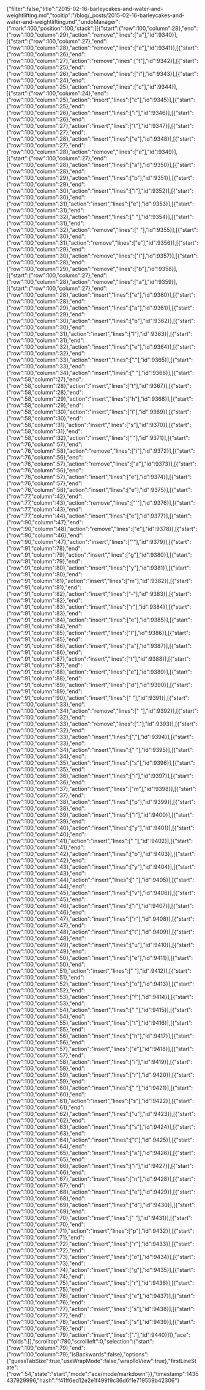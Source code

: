 {"filter":false,"title":"2015-02-16-barleycakes-and-water-and-weightlifting.md","tooltip":"/blog/_posts/2015-02-16-barleycakes-and-water-and-weightlifting.md","undoManager":{"mark":100,"position":100,"stack":[[{"start":{"row":100,"column":28},"end":{"row":100,"column":29},"action":"remove","lines":["a"],"id":9340}],[{"start":{"row":100,"column":27},"end":{"row":100,"column":28},"action":"remove","lines":["e"],"id":9341}],[{"start":{"row":100,"column":26},"end":{"row":100,"column":27},"action":"remove","lines":["t"],"id":9342}],[{"start":{"row":100,"column":25},"end":{"row":100,"column":26},"action":"remove","lines":["i"],"id":9343}],[{"start":{"row":100,"column":24},"end":{"row":100,"column":25},"action":"remove","lines":["c"],"id":9344}],[{"start":{"row":100,"column":24},"end":{"row":100,"column":25},"action":"insert","lines":["c"],"id":9345}],[{"start":{"row":100,"column":25},"end":{"row":100,"column":26},"action":"insert","lines":["i"],"id":9346}],[{"start":{"row":100,"column":26},"end":{"row":100,"column":27},"action":"insert","lines":["t"],"id":9347}],[{"start":{"row":100,"column":27},"end":{"row":100,"column":28},"action":"insert","lines":["e"],"id":9348}],[{"start":{"row":100,"column":27},"end":{"row":100,"column":28},"action":"remove","lines":["e"],"id":9349}],[{"start":{"row":100,"column":27},"end":{"row":100,"column":28},"action":"insert","lines":["a"],"id":9350}],[{"start":{"row":100,"column":28},"end":{"row":100,"column":29},"action":"insert","lines":["b"],"id":9351}],[{"start":{"row":100,"column":29},"end":{"row":100,"column":30},"action":"insert","lines":["l"],"id":9352}],[{"start":{"row":100,"column":30},"end":{"row":100,"column":31},"action":"insert","lines":["e"],"id":9353}],[{"start":{"row":100,"column":31},"end":{"row":100,"column":32},"action":"insert","lines":[" "],"id":9354}],[{"start":{"row":100,"column":31},"end":{"row":100,"column":32},"action":"remove","lines":[" "],"id":9355}],[{"start":{"row":100,"column":30},"end":{"row":100,"column":31},"action":"remove","lines":["e"],"id":9356}],[{"start":{"row":100,"column":29},"end":{"row":100,"column":30},"action":"remove","lines":["l"],"id":9357}],[{"start":{"row":100,"column":28},"end":{"row":100,"column":29},"action":"remove","lines":["b"],"id":9358}],[{"start":{"row":100,"column":27},"end":{"row":100,"column":28},"action":"remove","lines":["a"],"id":9359}],[{"start":{"row":100,"column":27},"end":{"row":100,"column":28},"action":"insert","lines":["e"],"id":9360}],[{"start":{"row":100,"column":28},"end":{"row":100,"column":29},"action":"insert","lines":["a"],"id":9361}],[{"start":{"row":100,"column":29},"end":{"row":100,"column":30},"action":"insert","lines":["b"],"id":9362}],[{"start":{"row":100,"column":30},"end":{"row":100,"column":31},"action":"insert","lines":["l"],"id":9363}],[{"start":{"row":100,"column":31},"end":{"row":100,"column":32},"action":"insert","lines":["e"],"id":9364}],[{"start":{"row":100,"column":32},"end":{"row":100,"column":33},"action":"insert","lines":["."],"id":9365}],[{"start":{"row":100,"column":33},"end":{"row":100,"column":34},"action":"insert","lines":[" "],"id":9366}],[{"start":{"row":58,"column":27},"end":{"row":58,"column":28},"action":"insert","lines":["t"],"id":9367}],[{"start":{"row":58,"column":28},"end":{"row":58,"column":29},"action":"insert","lines":["h"],"id":9368}],[{"start":{"row":58,"column":29},"end":{"row":58,"column":30},"action":"insert","lines":["i"],"id":9369}],[{"start":{"row":58,"column":30},"end":{"row":58,"column":31},"action":"insert","lines":["s"],"id":9370}],[{"start":{"row":58,"column":31},"end":{"row":58,"column":32},"action":"insert","lines":[" "],"id":9371}],[{"start":{"row":76,"column":57},"end":{"row":76,"column":58},"action":"remove","lines":["i"],"id":9372}],[{"start":{"row":76,"column":56},"end":{"row":76,"column":57},"action":"remove","lines":["a"],"id":9373}],[{"start":{"row":76,"column":56},"end":{"row":76,"column":57},"action":"insert","lines":["e"],"id":9374}],[{"start":{"row":76,"column":57},"end":{"row":76,"column":58},"action":"insert","lines":["e"],"id":9375}],[{"start":{"row":77,"column":42},"end":{"row":77,"column":43},"action":"remove","lines":["'"],"id":9376}],[{"start":{"row":77,"column":43},"end":{"row":77,"column":44},"action":"insert","lines":["e"],"id":9377}],[{"start":{"row":90,"column":47},"end":{"row":90,"column":48},"action":"remove","lines":["e"],"id":9378}],[{"start":{"row":90,"column":46},"end":{"row":90,"column":47},"action":"insert","lines":["'"],"id":9379}],[{"start":{"row":91,"column":78},"end":{"row":91,"column":79},"action":"insert","lines":["g"],"id":9380}],[{"start":{"row":91,"column":79},"end":{"row":91,"column":80},"action":"insert","lines":["y"],"id":9381}],[{"start":{"row":91,"column":80},"end":{"row":91,"column":81},"action":"insert","lines":["m"],"id":9382}],[{"start":{"row":91,"column":81},"end":{"row":91,"column":82},"action":"insert","lines":["-"],"id":9383}],[{"start":{"row":91,"column":82},"end":{"row":91,"column":83},"action":"insert","lines":["r"],"id":9384}],[{"start":{"row":91,"column":83},"end":{"row":91,"column":84},"action":"insert","lines":["e"],"id":9385}],[{"start":{"row":91,"column":84},"end":{"row":91,"column":85},"action":"insert","lines":["l"],"id":9386}],[{"start":{"row":91,"column":85},"end":{"row":91,"column":86},"action":"insert","lines":["a"],"id":9387}],[{"start":{"row":91,"column":86},"end":{"row":91,"column":87},"action":"insert","lines":["t"],"id":9388}],[{"start":{"row":91,"column":87},"end":{"row":91,"column":88},"action":"insert","lines":["e"],"id":9389}],[{"start":{"row":91,"column":88},"end":{"row":91,"column":89},"action":"insert","lines":["d"],"id":9390}],[{"start":{"row":91,"column":89},"end":{"row":91,"column":90},"action":"insert","lines":[" "],"id":9391}],[{"start":{"row":100,"column":33},"end":{"row":100,"column":34},"action":"remove","lines":[" "],"id":9392}],[{"start":{"row":100,"column":32},"end":{"row":100,"column":33},"action":"remove","lines":["."],"id":9393}],[{"start":{"row":100,"column":32},"end":{"row":100,"column":33},"action":"insert","lines":[","],"id":9394}],[{"start":{"row":100,"column":33},"end":{"row":100,"column":34},"action":"insert","lines":[" "],"id":9395}],[{"start":{"row":100,"column":34},"end":{"row":100,"column":35},"action":"insert","lines":["s"],"id":9396}],[{"start":{"row":100,"column":35},"end":{"row":100,"column":36},"action":"insert","lines":["i"],"id":9397}],[{"start":{"row":100,"column":36},"end":{"row":100,"column":37},"action":"insert","lines":["m"],"id":9398}],[{"start":{"row":100,"column":37},"end":{"row":100,"column":38},"action":"insert","lines":["p"],"id":9399}],[{"start":{"row":100,"column":38},"end":{"row":100,"column":39},"action":"insert","lines":["l"],"id":9400}],[{"start":{"row":100,"column":39},"end":{"row":100,"column":40},"action":"insert","lines":["y"],"id":9401}],[{"start":{"row":100,"column":40},"end":{"row":100,"column":41},"action":"insert","lines":[" "],"id":9402}],[{"start":{"row":100,"column":41},"end":{"row":100,"column":42},"action":"insert","lines":["b"],"id":9403}],[{"start":{"row":100,"column":42},"end":{"row":100,"column":43},"action":"insert","lines":["y"],"id":9404}],[{"start":{"row":100,"column":43},"end":{"row":100,"column":44},"action":"insert","lines":[" "],"id":9405}],[{"start":{"row":100,"column":44},"end":{"row":100,"column":45},"action":"insert","lines":["v"],"id":9406}],[{"start":{"row":100,"column":45},"end":{"row":100,"column":46},"action":"insert","lines":["i"],"id":9407}],[{"start":{"row":100,"column":46},"end":{"row":100,"column":47},"action":"insert","lines":["r"],"id":9408}],[{"start":{"row":100,"column":47},"end":{"row":100,"column":48},"action":"insert","lines":["t"],"id":9409}],[{"start":{"row":100,"column":48},"end":{"row":100,"column":49},"action":"insert","lines":["u"],"id":9410}],[{"start":{"row":100,"column":49},"end":{"row":100,"column":50},"action":"insert","lines":["e"],"id":9411}],[{"start":{"row":100,"column":50},"end":{"row":100,"column":51},"action":"insert","lines":[" "],"id":9412}],[{"start":{"row":100,"column":51},"end":{"row":100,"column":52},"action":"insert","lines":["o"],"id":9413}],[{"start":{"row":100,"column":52},"end":{"row":100,"column":53},"action":"insert","lines":["f"],"id":9414}],[{"start":{"row":100,"column":53},"end":{"row":100,"column":54},"action":"insert","lines":[" "],"id":9415}],[{"start":{"row":100,"column":54},"end":{"row":100,"column":55},"action":"insert","lines":["t"],"id":9416}],[{"start":{"row":100,"column":55},"end":{"row":100,"column":56},"action":"insert","lines":["h"],"id":9417}],[{"start":{"row":100,"column":56},"end":{"row":100,"column":57},"action":"insert","lines":["e"],"id":9418}],[{"start":{"row":100,"column":57},"end":{"row":100,"column":58},"action":"insert","lines":["i"],"id":9419}],[{"start":{"row":100,"column":58},"end":{"row":100,"column":59},"action":"insert","lines":["r"],"id":9420}],[{"start":{"row":100,"column":59},"end":{"row":100,"column":60},"action":"insert","lines":[" "],"id":9421}],[{"start":{"row":100,"column":60},"end":{"row":100,"column":61},"action":"insert","lines":["s"],"id":9422}],[{"start":{"row":100,"column":61},"end":{"row":100,"column":62},"action":"insert","lines":["u"],"id":9423}],[{"start":{"row":100,"column":62},"end":{"row":100,"column":63},"action":"insert","lines":["s"],"id":9424}],[{"start":{"row":100,"column":63},"end":{"row":100,"column":64},"action":"insert","lines":["t"],"id":9425}],[{"start":{"row":100,"column":64},"end":{"row":100,"column":65},"action":"insert","lines":["a"],"id":9426}],[{"start":{"row":100,"column":65},"end":{"row":100,"column":66},"action":"insert","lines":["i"],"id":9427}],[{"start":{"row":100,"column":66},"end":{"row":100,"column":67},"action":"insert","lines":["n"],"id":9428}],[{"start":{"row":100,"column":67},"end":{"row":100,"column":68},"action":"insert","lines":["e"],"id":9429}],[{"start":{"row":100,"column":68},"end":{"row":100,"column":69},"action":"insert","lines":["d"],"id":9430}],[{"start":{"row":100,"column":69},"end":{"row":100,"column":70},"action":"insert","lines":[" "],"id":9431}],[{"start":{"row":100,"column":70},"end":{"row":100,"column":71},"action":"insert","lines":["p"],"id":9432}],[{"start":{"row":100,"column":71},"end":{"row":100,"column":72},"action":"insert","lines":["r"],"id":9433}],[{"start":{"row":100,"column":72},"end":{"row":100,"column":73},"action":"insert","lines":["o"],"id":9434}],[{"start":{"row":100,"column":73},"end":{"row":100,"column":74},"action":"insert","lines":["g"],"id":9435}],[{"start":{"row":100,"column":74},"end":{"row":100,"column":75},"action":"insert","lines":["r"],"id":9436}],[{"start":{"row":100,"column":75},"end":{"row":100,"column":76},"action":"insert","lines":["e"],"id":9437}],[{"start":{"row":100,"column":76},"end":{"row":100,"column":77},"action":"insert","lines":["s"],"id":9438}],[{"start":{"row":100,"column":77},"end":{"row":100,"column":78},"action":"insert","lines":["s"],"id":9439}],[{"start":{"row":100,"column":78},"end":{"row":100,"column":79},"action":"insert","lines":["."],"id":9440}]]},"ace":{"folds":[],"scrolltop":780,"scrollleft":0,"selection":{"start":{"row":100,"column":79},"end":{"row":100,"column":79},"isBackwards":false},"options":{"guessTabSize":true,"useWrapMode":false,"wrapToView":true},"firstLineState":{"row":54,"state":"start","mode":"ace/mode/markdown"}},"timestamp":1435437929996,"hash":"f41ff6ed12e2e1f499f9c36d6f1e719559b42306"}
